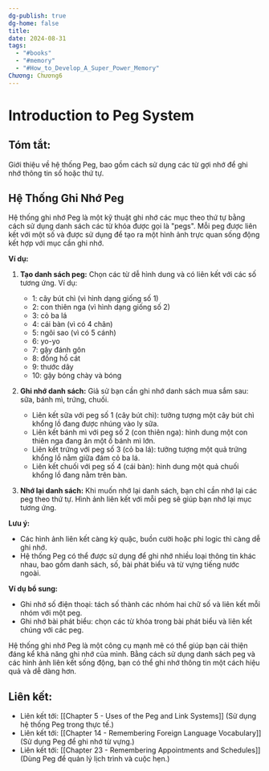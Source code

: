 ```yaml
---
dg-publish: true
dg-home: false
title: 
date: 2024-08-31
tags:
  - "#books"
  - "#memory"
  - "#How_to_Develop_A_Super_Power_Memory"
Chương: Chương6
---
```

# Introduction to Peg System

## **Tóm tắt**: 
Giới thiệu về hệ thống Peg, bao gồm cách sử dụng các từ gợi nhớ để ghi nhớ thông tin số hoặc thứ tự.
## Hệ Thống Ghi Nhớ Peg

Hệ thống ghi nhớ Peg là một kỹ thuật ghi nhớ các mục theo thứ tự bằng cách sử dụng danh sách các từ khóa được gọi là "pegs". Mỗi peg được liên kết với một số và được sử dụng để tạo ra một hình ảnh trực quan sống động kết hợp với mục cần ghi nhớ.

**Ví dụ:**

1. **Tạo danh sách peg:** Chọn các từ dễ hình dung và có liên kết với các số tương ứng. Ví dụ:
    
    - 1: cây bút chì (vì hình dạng giống số 1)
    - 2: con thiên nga (vì hình dạng giống số 2)
    - 3: cỏ ba lá
    - 4: cái bàn (vì có 4 chân)
    - 5: ngôi sao (vì có 5 cánh)
    - 6: yo-yo
    - 7: gậy đánh gôn
    - 8: đồng hồ cát
    - 9: thước dây
    - 10: gậy bóng chày và bóng
2. **Ghi nhớ danh sách:** Giả sử bạn cần ghi nhớ danh sách mua sắm sau: sữa, bánh mì, trứng, chuối.
    
    - Liên kết sữa với peg số 1 (cây bút chì): tưởng tượng một cây bút chì khổng lồ đang được nhúng vào ly sữa.
    - Liên kết bánh mì với peg số 2 (con thiên nga): hình dung một con thiên nga đang ăn một ổ bánh mì lớn.
    - Liên kết trứng với peg số 3 (cỏ ba lá): tưởng tượng một quả trứng khổng lồ nằm giữa đám cỏ ba lá.
    - Liên kết chuối với peg số 4 (cái bàn): hình dung một quả chuối khổng lồ đang nằm trên bàn.
3. **Nhớ lại danh sách:** Khi muốn nhớ lại danh sách, bạn chỉ cần nhớ lại các peg theo thứ tự. Hình ảnh liên kết với mỗi peg sẽ giúp bạn nhớ lại mục tương ứng.
    

**Lưu ý:**

- Các hình ảnh liên kết càng kỳ quặc, buồn cười hoặc phi logic thì càng dễ ghi nhớ.
- Hệ thống Peg có thể được sử dụng để ghi nhớ nhiều loại thông tin khác nhau, bao gồm danh sách, số, bài phát biểu và từ vựng tiếng nước ngoài.

**Ví dụ bổ sung:**

- Ghi nhớ số điện thoại: tách số thành các nhóm hai chữ số và liên kết mỗi nhóm với một peg.
- Ghi nhớ bài phát biểu: chọn các từ khóa trong bài phát biểu và liên kết chúng với các peg.

Hệ thống ghi nhớ Peg là một công cụ mạnh mẽ có thể giúp bạn cải thiện đáng kể khả năng ghi nhớ của mình. Bằng cách sử dụng danh sách peg và các hình ảnh liên kết sống động, bạn có thể ghi nhớ thông tin một cách hiệu quả và dễ dàng hơn.

## **Liên kết**:
- Liên kết tới: [[Chapter 5 - Uses of the Peg and Link Systems]] (Sử dụng hệ thống Peg trong thực tế.)
- Liên kết tới: [[Chapter 14 - Remembering Foreign Language Vocabulary]] (Sử dụng Peg để ghi nhớ từ vựng.)
- Liên kết tới: [[Chapter 23 - Remembering Appointments and Schedules]] (Dùng Peg để quản lý lịch trình và cuộc hẹn.)